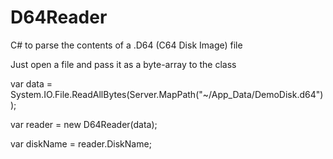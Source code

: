 # D64Reader
C# to parse the contents of a .D64 (C64 Disk Image) file

Just open a file and pass it as a byte-array to the class

var data = System.IO.File.ReadAllBytes(Server.MapPath("~/App_Data/DemoDisk.d64"));

var reader = new D64Reader(data);

var diskName = reader.DiskName;


